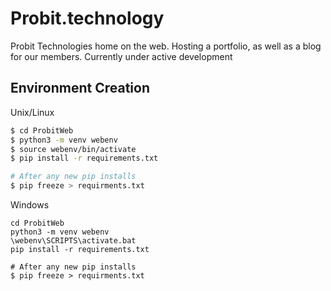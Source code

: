 # Probit.technology

Probit Technologies home on the web. Hosting a portfolio, as well as a blog for our members. Currently under active development

## Environment Creation

Unix/Linux

```bash
$ cd ProbitWeb
$ python3 -m venv webenv
$ source webenv/bin/activate
$ pip install -r requirements.txt

# After any new pip installs
$ pip freeze > requirments.txt

```
Windows
```dos
cd ProbitWeb
python3 -m venv webenv
\webenv\SCRIPTS\activate.bat
pip install -r requirements.txt

# After any new pip installs
$ pip freeze > requirments.txt
```
